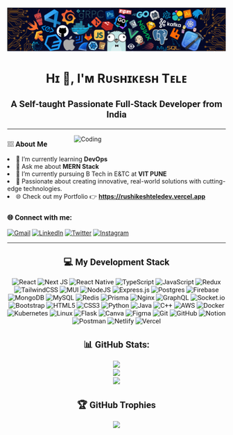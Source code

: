 ![MasterHead](https://github.com/rushikesh5035/rushikesh5035/blob/main/Profile%20Cover.png?raw=true)

<h1 align="center"style="font-size: 2em;" >Hɪ 👋, I'ᴍ Rᴜsʜɪᴋᴇsʜ Tᴇʟᴇ</h1>
<h3 align="center" style="font-size: 1.5em; font-family: 'Roboto', sans-serif;">A Self-taught Passionate Full-Stack Developer from India</h3>

---

<img align="right" alt="Coding" width="350" src="https://i.giphy.com/media/v1.Y2lkPTc5MGI3NjExMWxhanlqbmt3c3gwamp6d2E5azM3aXk1OThpNTd6czFuNjIyeTYyNyZlcD12MV9pbnRlcm5hbF9naWZfYnlfaWQmY3Q9Zw/SWoSkN6DxTszqIKEqv/giphy.gif">

<!-- <p align="left"> <img src="https://komarev.com/ghpvc/?username=rushikesh5035&label=Profile%20views&color=0e75b6&style=flat" alt="rushikesh5035" /> </p> -->

<!-- <p align="left"> <a href="https://twitter.com/rushikesh_tele" target="blank"><img src="https://img.shields.io/twitter/follow/rushikesh_tele?logo=twitter&style=for-the-badge" alt="rushikesh_tele" /></a> </p> -->

<h3 align="left" style="font-size: 1.2em; font-family: 'Roboto', sans-serif;">🧑‍💻 About Me</h3>
<li>🌱 I’m currently learning <b>DevOps</b></li>
<li>💬 Ask me about <b>MERN Stack</b></li>
<li>🔭 I’m currently pursuing B Tech in E&TC at <b>VIT PUNE</b></li>
<li>🌟 Passionate about creating innovative, real-world solutions with cutting-edge technologies.</li>
<li>🌐 Check out my Portfolio 👉 <b><a href="https://rushikeshcv.vercel.app/" target="_blank">https://rushikeshteledev.vercel.app</a></b></li>

<!-- <h3 align="left">📚 Check My DSA Journey:</h3>
<p align="left"> &nbsp;&nbsp;&nbsp;&nbsp;&nbsp;&nbsp;&nbsp;&nbsp;&nbsp;
<a href="https://codeforces.com/profile/https://codeforces.com/profile/rushikesh5035" target="blank"><img align="center" src="https://raw.githubusercontent.com/rahuldkjain/github-profile-readme-generator/master/src/images/icons/Social/codeforces.svg" alt="https://codeforces.com/profile/rushikesh5035" height="30" width="40" /></a>
<a href="https://www.leetcode.com/https://leetcode.com/u/rushikesh5035/" target="blank"><img align="center" src="https://raw.githubusercontent.com/rahuldkjain/github-profile-readme-generator/master/src/images/icons/Social/leet-code.svg" alt="https://leetcode.com/u/rushikesh5035/" height="30" width="40" /></a>
<a href="https://auth.geeksforgeeks.org/user/https://www.geeksforgeeks.org/user/telerushi_007/" target="blank"><img align="center" src="https://raw.githubusercontent.com/rahuldkjain/github-profile-readme-generator/master/src/images/icons/Social/geeks-for-geeks.svg" alt="https://www.geeksforgeeks.org/user/telerushi_007/" height="30" width="40" /></a>
</p> -->

<h3 align="left" style="font-size: 1.2em; font-family: 'Roboto', sans-serif;">
🌐 Connect with me:</h3>

[![Gmail](https://img.shields.io/badge/-Gmail-c14438?style=flat-square&logo=Gmail&logoColor=white&link=mailto:telerushikesh61@gmail.com)](mailto:telerushikesh61@gmail.com) [![LinkedIn](https://img.shields.io/badge/LinkedIn-%230077B5.svg?style=flat-square&logo=linkedin&logoColor=white)](https://www.linkedin.com/in/rushikeshtele-9767rt/) [![Twitter](https://img.shields.io/badge/twitter-%230077B5.svg?style=flat-square&logo=twitter&logoColor=white)](https://x.com/rushikesh_tele) [![Instagram](https://img.shields.io/badge/Instagram-%23E4405F.svg?logo=Instagram&logoColor=white)](https://www.instagram.com/its_rushiii007)

---

<h2 align="center" style="font-size: 1.5em; font-family: 'Roboto', sans-serif;">💻 My Development Stack</h2>
<div align="center" style="font-size: 1.1em; font-family: 'Roboto', sans-serif;">

![React](https://img.shields.io/badge/react-%2320232a.svg?style=for-the-badge&logo=react&logoColor=%2361DAFB)
![Next JS](https://img.shields.io/badge/Next-black?style=for-the-badge&logo=next.js&logoColor=white)
![React Native](https://img.shields.io/badge/react_native-%2320232a.svg?style=for-the-badge&logo=react&logoColor=%2361DAFB)
![TypeScript](https://img.shields.io/badge/typescript-%23007ACC.svg?style=for-the-badge&logo=typescript&logoColor=white)
![JavaScript](https://img.shields.io/badge/javascript-%23323330.svg?style=for-the-badge&logo=javascript&logoColor=%23F7DF1E)
![Redux](https://img.shields.io/badge/redux-%23593d88.svg?style=for-the-badge&logo=redux&logoColor=white)
![TailwindCSS](https://img.shields.io/badge/tailwindcss-%2338B2AC.svg?style=for-the-badge&logo=tailwind-css&logoColor=white)
![MUI](https://img.shields.io/badge/MUI-%230081CB.svg?style=for-the-badge&logo=mui&logoColor=white)
![NodeJS](https://img.shields.io/badge/node.js-6DA55F?style=for-the-badge&logo=node.js&logoColor=white)
![Express.js](https://img.shields.io/badge/express.js-%23404d59.svg?style=for-the-badge&logo=express&logoColor=%2361DAFB)
![Postgres](https://img.shields.io/badge/postgres-%23316192.svg?style=for-the-badge&logo=postgresql&logoColor=white)
![Firebase](https://img.shields.io/badge/firebase-%23039BE5.svg?style=for-the-badge&logo=firebase)
![MongoDB](https://img.shields.io/badge/MongoDB-%234ea94b.svg?style=for-the-badge&logo=mongodb&logoColor=white)
![MySQL](https://img.shields.io/badge/mysql-4479A1.svg?style=for-the-badge&logo=mysql&logoColor=white)
![Redis](https://img.shields.io/badge/redis-%23DD0031.svg?style=for-the-badge&logo=redis&logoColor=white)
![Prisma](https://img.shields.io/badge/Prisma-3982CE?style=for-the-badge&logo=Prisma&logoColor=white)
![Nginx](https://img.shields.io/badge/nginx-%23009639.svg?style=for-the-badge&logo=nginx&logoColor=white)
![GraphQL](https://img.shields.io/badge/-GraphQL-E10098?style=for-the-badge&logo=graphql&logoColor=white)
![Socket.io](https://img.shields.io/badge/Socket.io-black?style=for-the-badge&logo=socket.io&badgeColor=010101)
![Bootstrap](https://img.shields.io/badge/bootstrap-%238511FA.svg?style=for-the-badge&logo=bootstrap&logoColor=white)
![HTML5](https://img.shields.io/badge/html5-%23E34F26.svg?style=for-the-badge&logo=html5&logoColor=white)
![CSS3](https://img.shields.io/badge/css3-%231572B6.svg?style=for-the-badge&logo=css3&logoColor=white)
![Python](https://img.shields.io/badge/python-3670A0?style=for-the-badge&logo=python&logoColor=ffdd54)
![Java](https://img.shields.io/badge/java-%23ED8B00.svg?style=for-the-badge&logo=openjdk&logoColor=white)
![C++](https://img.shields.io/badge/c++-%2300599C.svg?style=for-the-badge&logo=c%2B%2B&logoColor=white)
![AWS](https://img.shields.io/badge/AWS-%23FF9900.svg?style=for-the-badge&logo=amazon-aws&logoColor=white)
![Docker](https://img.shields.io/badge/docker-%230db7ed.svg?style=for-the-badge&logo=docker&logoColor=white)
![Kubernetes](https://img.shields.io/badge/kubernetes-%23326ce5.svg?style=for-the-badge&logo=kubernetes&logoColor=white)
![Linux](https://img.shields.io/badge/linux-%23000000.svg?style=for-the-badge&logo=linux&logoColor=white)
![Flask](https://img.shields.io/badge/flask-%23000.svg?style=for-the-badge&logo=flask&logoColor=white)
![Canva](https://img.shields.io/badge/Canva-%2300C4CC.svg?style=for-the-badge&logo=Canva&logoColor=white)
![Figma](https://img.shields.io/badge/figma-%23F24E1E.svg?style=for-the-badge&logo=figma&logoColor=white)
![Git](https://img.shields.io/badge/git-%23F05033.svg?style=for-the-badge&logo=git&logoColor=white)
![GitHub](https://img.shields.io/badge/github-%23121011.svg?style=for-the-badge&logo=github&logoColor=white)
![Notion](https://img.shields.io/badge/Notion-%23000000.svg?style=for-the-badge&logo=notion&logoColor=white)
![Postman](https://img.shields.io/badge/Postman-FF6C37?style=for-the-badge&logo=postman&logoColor=white)
![Netlify](https://img.shields.io/badge/netlify-%23000000.svg?style=for-the-badge&logo=netlify&logoColor=#00C7B7)
![Vercel](https://img.shields.io/badge/vercel-%23000000.svg?style=for-the-badge&logo=vercel&logoColor=white)

</div>



<div align="center">
<h2 align="center" style="font-size: 1.5em; font-family: 'Roboto', sans-serif;">📊 GitHub Stats:</h2>

![](https://github-readme-stats.vercel.app/api?username=rushikesh5035&theme=radical&hide_border=false&include_all_commits=false&count_private=false)
<br/>
![](https://github-readme-streak-stats.herokuapp.com/?user=rushikesh5035&theme=radical&hide_border=false)
<br/>
![](https://github-readme-stats.vercel.app/api/top-langs/?username=rushikesh5035&theme=radical&hide_border=false&include_all_commits=false&count_private=false&layout=compact)

</div>


<div align="center">
<h2 align="center" style="font-size: 1.5em; font-family: 'Roboto', sans-serif;">🏆 GitHub Trophies</h2>

![](https://github-profile-trophy.vercel.app/?username=rushikesh5035&theme=radical&no-frame=false&no-bg=true&margin-w=4)

</div>

<!-- <div align="center">
<h3 align="center" style="font-size: 1.5em; font-family: 'Roboto', sans-serif;">🔝 Top Contributed Repo</h3>

![](https://github-contributor-stats.vercel.app/api?username=rushikesh5035&limit=5&theme=radical&combine_all_yearly_contributions=true) -->

<!-- Proudly created with GPRM ( https://gprm.itsvg.in ) -->
